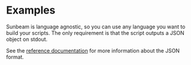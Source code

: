 # Examples

Sunbeam is language agnostic, so you can use any language you want to build your scripts.
The only requirement is that the script outputs a JSON object on stdout.

See the [reference documentation](../pages.md) for more information about the JSON format.
